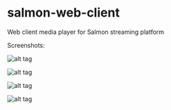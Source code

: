# salmon-web-client
Web client media player for Salmon streaming platform


Screenshots:

![alt tag](https://i.imgur.com/Waln6LQ.png)

![alt tag](https://i.imgur.com/F75suEb.png)

![alt tag](https://i.imgur.com/KPPVxNl.png)

![alt tag](https://i.imgur.com/LXta3ni.png)
